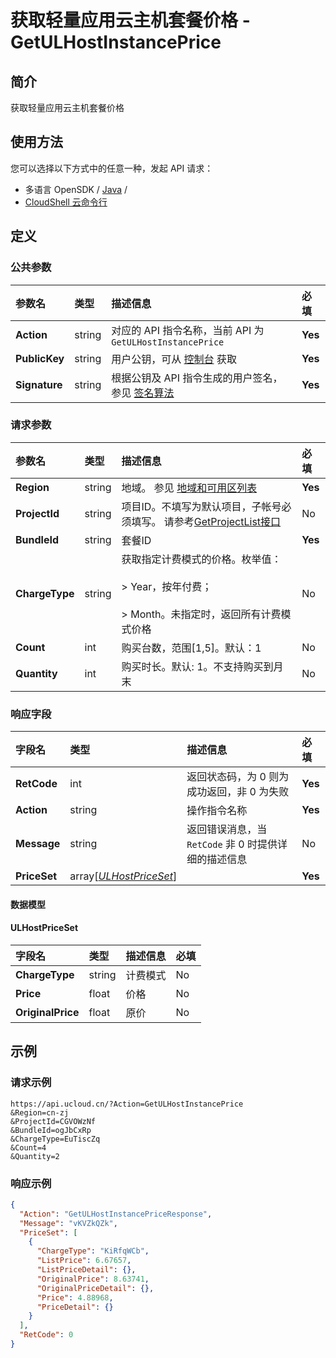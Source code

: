 # 获取轻量应用云主机套餐价格 - GetULHostInstancePrice

## 简介

获取轻量应用云主机套餐价格 






## 使用方法

您可以选择以下方式中的任意一种，发起 API 请求：
- 多语言 OpenSDK / [Java](https://github.com/ucloud/ucloud-sdk-java) /
- [CloudShell 云命令行](https://shell.ucloud.cn/)


## 定义

### 公共参数

| 参数名 | 类型 | 描述信息 | 必填 |
|:---|:---|:---|:---|
| **Action**     | string  | 对应的 API 指令名称，当前 API 为 `GetULHostInstancePrice`                        | **Yes** |
| **PublicKey**  | string  | 用户公钥，可从 [控制台](https://console.ucloud.cn/uapi/apikey) 获取                                             | **Yes** |
| **Signature**  | string  | 根据公钥及 API 指令生成的用户签名，参见 [签名算法](api/summary/signature.md)  | **Yes** |

### 请求参数

| 参数名 | 类型 | 描述信息 | 必填 |
|:---|:---|:---|:---|
| **Region** | string | 地域。 参见 [地域和可用区列表](https://docs.ucloud.cn/api/summary/regionlist) |**Yes**|
| **ProjectId** | string | 项目ID。不填写为默认项目，子帐号必须填写。 请参考[GetProjectList接口](https://docs.ucloud.cn/api/summary/get_project_list) |No|
| **BundleId** | string | 套餐ID |**Yes**|
| **ChargeType** | string | 获取指定计费模式的价格。枚举值：<br /><br /> > Year，按年付费； <br /><br /> > Month。未指定时，返回所有计费模式价格 |No|
| **Count** | int | 购买台数，范围[1,5]。默认：1 |No|
| **Quantity** | int | 购买时长。默认: 1。不支持购买到月末 |No|

### 响应字段

| 字段名 | 类型 | 描述信息 | 必填 |
|:---|:---|:---|:---|
| **RetCode** | int | 返回状态码，为 0 则为成功返回，非 0 为失败 |**Yes**|
| **Action** | string | 操作指令名称 |**Yes**|
| **Message** | string | 返回错误消息，当 `RetCode` 非 0 时提供详细的描述信息 |No|
| **PriceSet** | array[[*ULHostPriceSet*](#ULHostPriceSet)] |  |**Yes**|

#### 数据模型


#### ULHostPriceSet

| 字段名 | 类型 | 描述信息 | 必填 |
|:---|:---|:---|:---|
| **ChargeType** | string | 计费模式 |No|
| **Price** | float | 价格 |No|
| **OriginalPrice** | float | 原价 |No|

## 示例

### 请求示例
    
```
https://api.ucloud.cn/?Action=GetULHostInstancePrice
&Region=cn-zj
&ProjectId=CGVOWzNf
&BundleId=ogJbCxRp
&ChargeType=EuTiscZq
&Count=4
&Quantity=2
```

### 响应示例
    
```json
{
  "Action": "GetULHostInstancePriceResponse",
  "Message": "vKVZkQZk",
  "PriceSet": [
    {
      "ChargeType": "KiRfqWCb",
      "ListPrice": 6.67657,
      "ListPriceDetail": {},
      "OriginalPrice": 8.63741,
      "OriginalPriceDetail": {},
      "Price": 4.88968,
      "PriceDetail": {}
    }
  ],
  "RetCode": 0
}
```





